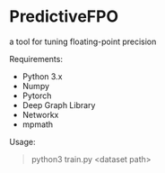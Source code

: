 # PredictiveFPO
a tool for tuning floating-point precision

Requirements:
* Python 3.x <br/>
* Numpy <br/>
* Pytorch <br/>
* Deep Graph Library <br/>
* Networkx <br/>
* mpmath <br/>

Usage:
> python3 train.py \<dataset path\>
